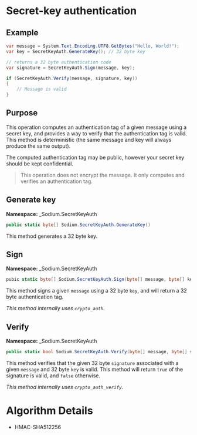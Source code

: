 # Secret-key authentication

## Example
```C#
var message = System.Text.Encoding.UTF8.GetBytes("Hello, World!");
var key = SecretKeyAuth.GenerateKey(); // 32 byte key

// returns a 32 byte authentication code
var signature = SecretKeyAuth.Sign(message, key);

if (SecretKeyAuth.Verify(message, signature, key))
{
    // Message is valid
}
```

## Purpose

This operation computes an authentication tag of a given message using a secret key, and provides a way to verify that the authentication tag is valid. This method is deterministic (the same message and key will always produce the same output).

The computed authentication tag may be public, however your secret key should be kept confidential.

> This operation does not encrypt the message. It only computes and verifies an authentication tag.

## Generate key

__Namespace:__ _Sodium.SecretKeyAuth

```C#
public static byte[] Sodium.SecretKeyAuth.GenerateKey()
```

This method generates a 32 byte key.

## Sign

__Namespace:__ _Sodium.SecretKeyAuth

```C#
pubic static byte[] Sodium.SecretKeyAuth.Sign(byte[] message, byte[] key)
```

This method signs a given `message` using a 32 byte `key`, and will return a 32 byte authentication tag.

_This method internally uses `crypto_auth`._

## Verify

__Namespace:__ _Sodium.SecretKeyAuth

```C#
public static bool Sodium.SecretKeyAuth.Verify(byte[] message, byte[] signature, byte[] key)
```

This method verifies that the given 32 byte `signature` associated with a given `message` and 32 byte `key` is valid. This method will return `true` of the signature is valid, and `false` otherwise.

_This method internally uses `crypto_auth_verify`._
# Algorithm Details

- HMAC-SHA512256